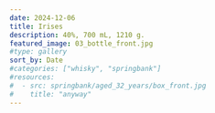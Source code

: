 ```yaml
---
date: 2024-12-06
title: Irises
description: 40%, 700 mL, 1210 g.
featured_image: 03_bottle_front.jpg
#type: gallery
sort_by: Date
#categories: ["whisky", "springbank"]
#resources:
#  - src: springbank/aged_32_years/box_front.jpg
#    title: "anyway"
---
```

